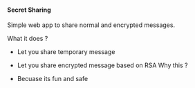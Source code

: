 #### Secret Sharing

Simple web app to share normal and encrypted messages.

What it does ?

- Let you share temporary message
- Let you share encrypted message based on RSA
Why this ?

- Becuase its fun and safe
